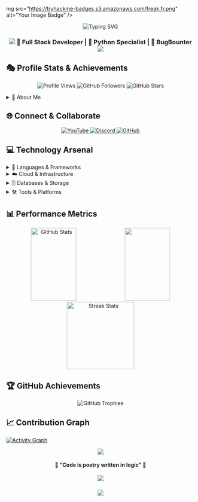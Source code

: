 mg src="https://tryhackme-badges.s3.amazonaws.com/freak.fr.png" alt="Your Image Badge" />

<div align="center">
  <img src="https://readme-typing-svg.herokuapp.com?font=Fira+Code&size=40&pause=1000&color=F70000&center=true&vCenter=true&width=600&height=100&lines=Hello+World!;I'm+Freak;Crafting+Digital+Solutions" alt="Typing SVG" />
</div>



<h3 align="center">
    <img src="https://raw.githubusercontent.com/andreasbm/readme/master/assets/lines/colored.png">
    🚀 Full Stack Developer | 🐍 Python Specialist | 🐞 BugBounter
    <img src="https://raw.githubusercontent.com/andreasbm/readme/master/assets/lines/colored.png">
</h3>

## 🎭 Profile Stats & Achievements
<p align="center">
  <img src="https://api.visitorbadge.io/api/VisitorHit?user=freakfr0&countColorcountColor&countColor=%23FF0000" alt="Profile Views" />
  <img src="https://img.shields.io/github/followers/freakfr0?color=FF0000&style=for-the-badge&logo=github&label=Followers" alt="GitHub Followers" />
  <img src="https://img.shields.io/github/stars/freakfr0?color=FF0000&style=for-the-badge&logo=github&label=Stars" alt="GitHub Stars" />
</p>

<details>
<summary>🎯 About Me</summary>
<br>

```python
class Developer:
    def __init__(self):
        self.name = "Freak"
        self.role = "Full Stack Developer"
        self.language_spoken = ["hi_IN", "en_US"]
        self.current_work = "Python Development Projects"
        self.learning = "Advanced Cloud Technologies"
        
    def say_hi(self):
        print("Thanks for dropping by! Let's build something amazing together!")

me = Developer()
me.say_hi()
```

- 🔭 Currently crafting: **Next-Gen Python Solutions**
- 🌱 Exploring: **Cloud Architecture & DevOps**
- 👯 Open to: **Innovative Collaborations**
- 💡 Passionate about: **Clean Code & Best Practices**
- ⚡ Fun fact: **I debug with rubber ducks! 🦆**
</details>

## 🌐 Connect & Collaborate
<p align="center">
<a href="https://www.youtube.com/@freakfr0" target="_blank">
  <img src="https://img.shields.io/badge/YouTube-%23FF0000.svg?style=for-the-badge&logo=YouTube&logoColor=white&edge_flat=false" alt="YouTube"/>
</a>
<a href="https://discord.gg/Titan's-Den" target="_blank">
  <img src="https://img.shields.io/badge/Discord-%237289DA.svg?style=for-the-badge&logo=discord&logoColor=white&edge_flat=false" alt="Discord"/>
</a>
<a href="https://github.com/freakfr0" target="_blank">
  <img src="https://img.shields.io/badge/GitHub-%23121011.svg?style=for-the-badge&logo=github&logoColor=white&edge_flat=false" alt="GitHub"/>
</a>
</p>

## 💻 Technology Arsenal

<details>
<summary>🔨 Languages & Frameworks</summary>
<br>

![Python](https://img.shields.io/badge/python-%233776AB.svg?style=for-the-badge&logo=python&logoColor=white)
![HTML5](https://img.shields.io/badge/html5-%23E34F26.svg?style=for-the-badge&logo=html5&logoColor=white)
![CSS3](https://img.shields.io/badge/css3-%231572B6.svg?style=for-the-badge&logo=css3&logoColor=white)
![JavaScript](https://img.shields.io/badge/javascript-%23323330.svg?style=for-the-badge&logo=javascript&logoColor=%23F7DF1E)
![TypeScript](https://img.shields.io/badge/typescript-%23007ACC.svg?style=for-the-badge&logo=typescript&logoColor=white)
![React](https://img.shields.io/badge/react-%2320232a.svg?style=for-the-badge&logo=react&logoColor=%2361DAFB)
![Django](https://img.shields.io/badge/django-%23092E20.svg?style=for-the-badge&logo=django&logoColor=white)
![FastAPI](https://img.shields.io/badge/FastAPI-005571?style=for-the-badge&logo=fastapi)
</details>

<details>
<summary>☁️ Cloud & Infrastructure</summary>
<br>

![AWS](https://img.shields.io/badge/AWS-%23FF9900.svg?style=for-the-badge&logo=amazon-aws&logoColor=white)
![Azure](https://img.shields.io/badge/azure-%230072C6.svg?style=for-the-badge&logo=microsoftazure&logoColor=white)
![Cloudflare](https://img.shields.io/badge/Cloudflare-F38020?style=for-the-badge&logo=Cloudflare&logoColor=white)
![Heroku](https://img.shields.io/badge/heroku-%23430098.svg?style=for-the-badge&logo=heroku&logoColor=white)
![DigitalOcean](https://img.shields.io/badge/DigitalOcean-%230167ff.svg?style=for-the-badge&logo=digitalOcean&logoColor=white)
</details>

<details>
<summary>🗄️ Databases & Storage</summary>
<br>

![MongoDB](https://img.shields.io/badge/MongoDB-%234ea94b.svg?style=for-the-badge&logo=mongodb&logoColor=white)
![PostgreSQL](https://img.shields.io/badge/postgres-%23316192.svg?style=for-the-badge&logo=postgresql&logoColor=white)
![SQLite](https://img.shields.io/badge/sqlite-%2307405e.svg?style=for-the-badge&logo=sqlite&logoColor=white)
![Redis](https://img.shields.io/badge/redis-%23DD0031.svg?style=for-the-badge&logo=redis&logoColor=white)
![MySQL](https://img.shields.io/badge/mysql-%2300f.svg?style=for-the-badge&logo=mysql&logoColor=white)
</details>

<details>
<summary>🛠️ Tools & Platforms</summary>
<br>

![Git](https://img.shields.io/badge/git-%23F05033.svg?style=for-the-badge&logo=git&logoColor=white)
![Docker](https://img.shields.io/badge/docker-%230db7ed.svg?style=for-the-badge&logo=docker&logoColor=white)
![Linux](https://img.shields.io/badge/Linux-FCC624?style=for-the-badge&logo=linux&logoColor=black)
![Kubernetes](https://img.shields.io/badge/kubernetes-%23326ce5.svg?style=for-the-badge&logo=kubernetes&logoColor=white)
![Jenkins](https://img.shields.io/badge/jenkins-%232C5263.svg?style=for-the-badge&logo=jenkins&logoColor=white)
![Nginx](https://img.shields.io/badge/nginx-%23009639.svg?style=for-the-badge&logo=nginx&logoColor=white)
</details>

## 📊 Performance Metrics

<div align="center">
  <img width="49%" height="195px" src="https://github-readme-stats.vercel.app/api?username=freakfr0&show_icons=true&count_private=true&hide_border=true&title_color=ff0000&icon_color=ff0000&text_color=c9d1d9&bg_color=0d1117" alt="GitHub Stats" /> 
  <img width="49%" height="195px" src="https://github-readme-stats.vercel.app/api/top-langs/?username=freakfr0&layout=compact&hide_border=true&title_color=ff0000&text_color=c9d1d9&bg_color=0d1117" />
</div>

<div align="center">
  <img height="180em" src="https://github-readme-streak-stats.herokuapp.com/?user=freakfr0&theme=black-ice&hide_border=true&stroke=0000&background=0D1117&ring=ff0000&fire=ff0000&currStreakLabel=ff0000" alt="Streak Stats"/>
</div>

## 🏆 GitHub Achievements
<p align="center">
  <img src="https://github-profile-trophy.vercel.app/?username=AxZeRxD&theme=radical&no-frame=true&no-bg=true&row=1&column=7" alt="GitHub Trophies"/>
</p>

## 📈 Contribution Graph
[![Activity Graph](https://github-readme-activity-graph.vercel.app/graph?username=freakfr0&bg_color=0d1117&color=ff0000&line=ff0000&point=ffffff&area=true&hide_border=true)](https://github.com/ashutosh00710/github-readme-activity-graph)

<div align="center">
  <img src="https://raw.githubusercontent.com/andreasbm/readme/master/assets/lines/colored.png">
  <h4>🚀 "Code is poetry written in logic" 🚀</h4>
  <img src="https://raw.githubusercontent.com/andreasbm/readme/master/assets/lines/colored.png">
</div>

<h3 align="center">
    <img src="https://capsule-render.vercel.app/api?type=waving&color=ff0000&height=100&section=footer"/>
</h3>
